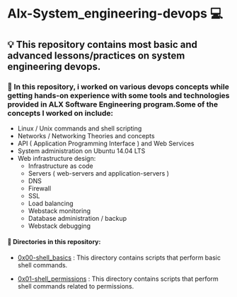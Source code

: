 # Alx-System_engineering-devops :computer:

## :bulb: This repository contains most basic and advanced lessons/practices on system engineering devops. 

### :page_with_curl: In this repository, i worked on various devops concepts while getting hands-on experience with some tools and technologies provided in ALX Software Engineering program.Some of the concepts I worked on include:

- Linux / Unix commands and shell scripting
- Networks / Networking Theories and concepts
- API ( Application Programming Interface ) and Web Services
- System administration on Ubuntu 14.04 LTS 
- Web infrastructure design:
    * Infrastructure as code
    * Servers ( web-servers and application-servers )
    * DNS
    * Firewall
    * SSL
    * Load balancing
    * Webstack monitoring
    * Database administration / backup
    * Webstack debugging

#### :file_folder: Directories in this repository:

- [0x00-shell_basics](./0x00-shell_basics) : This directory contains scripts that perform basic shell commands.

- [0x01-shell_permissions](./0x01-shell_permissions) : This directory contains scripts that perform shell commands related to permissions.